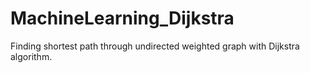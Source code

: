 MachineLearning_Dijkstra
========================

Finding shortest path through undirected weighted graph with Dijkstra algorithm.
